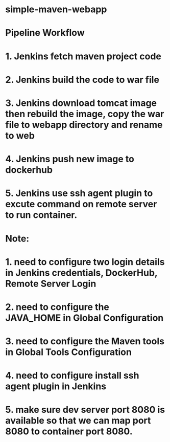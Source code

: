 # simple-maven-webapp
#
#  Pipeline Workflow
#  1. Jenkins fetch maven project code
#  2. Jenkins build the code to war file
#  3. Jenkins download tomcat image then rebuild the image, copy the war file to webapp directory and rename to web 
#  4. Jenkins push new image to dockerhub
#  5. Jenkins use ssh agent plugin to excute command on remote server to run container.
#
#  Note: 
#  1. need to configure two login details in Jenkins credentials, DockerHub, Remote Server Login
#  2. need to configure the  JAVA_HOME in Global Configuration
#  3. need to configure the Maven tools in Global Tools Configuration
#  4. need to configure install ssh agent plugin in Jenkins
#  5. make sure dev server port 8080 is available so that we can map port 8080 to container port 8080.
